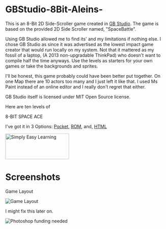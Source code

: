 
# GBStudio-8Bit-Aleins-


This is an 8-Bit 2D Side-Scroller game created in <a href=https://www.gbstudio.dev/>GB Studio</a>. 
The game is based on the provided 2D Side Scroller named, "SpaceBattle".

Using GB Studio allowed me to find its' and my limitations if nothing else. 
I chose GB Studio as since it was advertised as the lowest impact game creator that would run locally on my system.
Not that it mattered as my fossil of a laptop, (A 2013 non-upgradable ThinkPad) who doesn't want to compile half the time anyways.
Use the levels as starters for your own games or take the backgrounds and sprites.

I'll be honest, this game probably could have been better put together. 
On one Map there are 10 actors too many and I just left it like that.
I used Ms Paint instead of an online editor and I really don't regret that either.


GB Studio itself is licensed under MIT Open Source license.

Here are ten levels of 

  8-BIT SPACE ACE

I've got it in 3 Options: 
 <a href=https://github.com/PMurphyslaw/GBStudio-8Bit-Aleins-/tree/main/pocket>Pocket</a>,
  <a href=https://github.com/PMurphyslaw/GBStudio-8Bit-Aleins-/tree/main/rom>ROM</a>, and,
   <a href=https://github.com/PMurphyslaw/GBStudio-8Bit-Aleins-/tree/main/web>HTML</a>

<img src="https://avatars.githubusercontent.com/u/87005845?v=4" alt="Simply Easy Learning" width="200" height="80">

# Screenshots

  Game Layout

![Game Layout](https://user-images.githubusercontent.com/87005845/154525815-4c37d7e6-2cb4-4e81-987f-238c721bb608.JPG)


I might fix this later on.

![Photoshop funding needed](https://user-images.githubusercontent.com/87005845/154525809-525efb04-d17b-4473-b648-87d8fb85efc8.JPG)
